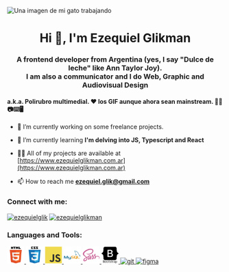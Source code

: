 <img src="https://www.ezequielglikman.com.ar/wp-content/uploads/2023/01/bolche-trabajando-web.jpg"
    alt="Una imagen de mi gato trabajando" />
<h1 align="center">Hi 👋, I'm Ezequiel Glikman</h1>
<h3 align="center">A frontend developer from Argentina (yes, I say "Dulce de leche" like Ann Taylor Joy).<br /> I am also a communicator and I do Web, Graphic and Audiovisual Design</h3>
<h4>a.k.a. Polirubro multimedial. ♥ los GIF aunque ahora sean mainstream.  🎨💾📷⌨️🖥️</h4>

- 🔭 I’m currently working on some freelance projects.

- 🌱 I’m currently learning **I'm delving into JS, Typescript and React**

- 👨‍💻 All of my projects are available at [https://www.ezequielglikman.com.ar](https://www.ezequielglikman.com.ar)

- 📫 How to reach me **ezequiel.glik@gmail.com**

<h3 align="left">Connect with me:</h3>
<p align="left">
<a href="https://instagram.com/ezequielglik" target="blank"><img align="center" src="https://raw.githubusercontent.com/rahuldkjain/github-profile-readme-generator/master/src/images/icons/Social/instagram.svg" alt="ezequielglik" height="30" width="40" /></a>
<a href="www.youtube.com/@rusocooke/" target="blank"><img align="center" src="https://raw.githubusercontent.com/rahuldkjain/github-profile-readme-generator/master/src/images/icons/Social/youtube.svg" alt="ezequielglikman" height="30" width="40" /></a>
</p>

<h3 align="left">Languages and Tools:</h3>
<p align="left"> <a href="https://www.w3.org/html/" target="_blank" rel="noreferrer"> <img
        src="https://raw.githubusercontent.com/devicons/devicon/master/icons/html5/html5-original-wordmark.svg"
        alt="html5" width="40" height="40" /> </a> <a href="https://www.w3schools.com/css/" target="_blank" rel="noreferrer"> <img
        src="https://raw.githubusercontent.com/devicons/devicon/master/icons/css3/css3-original-wordmark.svg" alt="css3"
        width="40" height="40" /> </a> <a href="https://developer.mozilla.org/en-US/docs/Web/JavaScript" target="_blank" rel="noreferrer"> <img
                src="https://raw.githubusercontent.com/devicons/devicon/master/icons/javascript/javascript-original.svg"
                alt="javascript" width="40" height="40" /> </a> <a href="https://www.mysql.com/" target="_blank"
            rel="noreferrer"> <img
                src="https://raw.githubusercontent.com/devicons/devicon/master/icons/mysql/mysql-original-wordmark.svg"
                alt="mysql" width="40" height="40" /> </a> <a href="https://sass-lang.com" target="_blank" rel="noreferrer">
                    <img src="https://raw.githubusercontent.com/devicons/devicon/master/icons/sass/sass-original.svg" alt="sass"
                        width="40" height="40" /> </a> <a href="https://getbootstrap.com" target="_blank" rel="noreferrer"> <img
            src="https://raw.githubusercontent.com/devicons/devicon/master/icons/bootstrap/bootstrap-plain-wordmark.svg"
            alt="bootstrap" width="40" height="40" /> </a> <a href="https://git-scm.com/" target="_blank" rel="noreferrer"> <img
                    src="https://www.vectorlogo.zone/logos/git-scm/git-scm-icon.svg" alt="git" width="40" height="40" /> </a>  <a href="https://www.figma.com/" target="_blank" rel="noreferrer">
        <img src="https://www.vectorlogo.zone/logos/figma/figma-icon.svg" alt="figma" width="40" height="40" /> </a>   </p>
